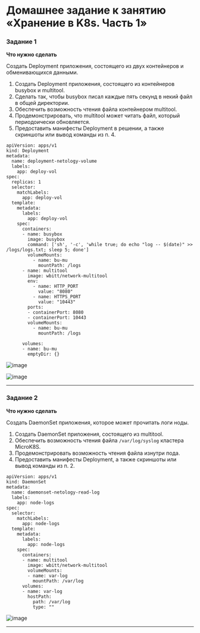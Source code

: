 # Домашнее задание к занятию «Хранение в K8s. Часть 1»

### Задание 1 

**Что нужно сделать**

Создать Deployment приложения, состоящего из двух контейнеров и обменивающихся данными.

1. Создать Deployment приложения, состоящего из контейнеров busybox и multitool.
2. Сделать так, чтобы busybox писал каждые пять секунд в некий файл в общей директории.
3. Обеспечить возможность чтения файла контейнером multitool.
4. Продемонстрировать, что multitool может читать файл, который периодоически обновляется.
5. Предоставить манифесты Deployment в решении, а также скриншоты или вывод команды из п. 4.


```
apiVersion: apps/v1
kind: Deployment
metadata:
  name: deployment-netology-volume
  labels:
    app: deploy-vol
spec:
  replicas: 1
  selector:
    matchLabels:
      app: deploy-vol
  template:
    metadata:
      labels:
        app: deploy-vol
    spec:
      containers:
      - name: busybox
        image: busybox
        command: ['sh', '-c', 'while true; do echo "log -- $(date)" >> /logs/logs.txt; sleep 5; done']
        volumeMounts:
          - name: bu-mu
            mountPath: /logs
      - name: multitool
        image: wbitt/network-multitool
        env:
          - name: HTTP_PORT
            value: "8080"
          - name: HTTPS_PORT
            value: "10443"
        ports:
        - containerPort: 8080
        - containerPort: 10443
        volumeMounts:
          - name: bu-mu
            mountPath: /logs

      volumes:
      - name: bu-mu
        emptyDir: {}	
```

![image](https://github.com/YagudinTimur/devops-netelogy/assets/42189764/73e3c68f-e9cf-4b1a-a9a7-5bf633cdd334)


![image](https://github.com/YagudinTimur/devops-netelogy/assets/42189764/cee17bba-9c68-4fbe-ab8e-9079be296785)

------

### Задание 2

**Что нужно сделать**

Создать DaemonSet приложения, которое может прочитать логи ноды.

1. Создать DaemonSet приложения, состоящего из multitool.
2. Обеспечить возможность чтения файла `/var/log/syslog` кластера MicroK8S.
3. Продемонстрировать возможность чтения файла изнутри пода.
4. Предоставить манифесты Deployment, а также скриншоты или вывод команды из п. 2.

```
apiVersion: apps/v1
kind: DaemonSet
metadata:
  name: daemonset-netology-read-log
  labels:
    app: node-logs
spec:
  selector:
    matchLabels:
      app: node-logs
  template:
    metadata:
      labels:
        app: node-logs
    spec:
      containers:
      - name: multitool
        image: wbitt/network-multitool
        volumeMounts:
        - name: var-log
          mountPath: /var/log
      volumes:
      - name: var-log
        hostPath:
          path: /var/log
          type: ""
```


![image](https://github.com/YagudinTimur/devops-netelogy/assets/42189764/c7195f28-4c8f-450f-8611-cd78ec42e4a4)



------



